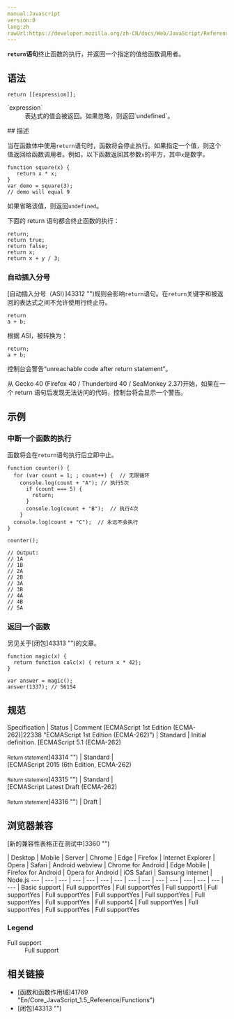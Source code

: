 ```yaml
---
manual:Javascript
version:0
lang:zh
rawUrl:https://developer.mozilla.org/zh-CN/docs/Web/JavaScript/Reference/Statements/return#Automatic_Semicolon_Insertion
---
```







**`return`语句**终止函数的执行，并返回一个指定的值给函数调用者。


## 语法<a name="Syntax"></a>

```
return [[expression]]; 
```
<dl><dt id=''>`expression`</dt><dd>表达式的值会被返回。如果忽略，则返回`undefined`。</dd></dl>
## 描述<a name="描述"></a>


当在函数体中使用`return`语句时，函数将会停止执行。如果指定一个值，则这个值返回给函数调用者。例如，以下函数返回其参数`x`的平方，其中`x`是数字。


```
function square(x) {
   return x * x;
}
var demo = square(3);
// demo will equal 9
```


如果省略该值，则返回`undefined`。



下面的 return 语句都会终止函数的执行：


```
return;
return true;
return false;
return x;
return x + y / 3;
```

### 自动插入分号<a name="自动插入分号"></a>


[自动插入分号（ASI）]43312 "")规则会影响`return`语句。在`return`关键字和被返回的表达式之间不允许使用行终止符。


```
return
a + b;
```


根据 ASI，被转换为：


```
return;
a + b;
```


控制台会警告“unreachable code after return statement”。



从 Gecko 40 (Firefox 40 / Thunderbird 40 / SeaMonkey 2.37)开始，如果在一个 return 语句后发现无法访问的代码，控制台将会显示一个警告。



## 示例<a name="Examples"></a>

### 中断一个函数的执行<a name="Example:_Using_return"></a>


函数将会在`return`语句执行后立即中止。


```
function counter() {
  for (var count = 1; ; count++) {  // 无限循环
    console.log(count + "A"); // 执行5次
      if (count === 5) {          
        return;
      }
      console.log(count + "B");  // 执行4次
    }
  console.log(count + "C");  // 永远不会执行
}

counter();

// Output:
// 1A
// 1B
// 2A
// 2B
// 3A
// 3B
// 4A
// 4B
// 5A
```

### 返回一个函数<a name="返回一个函数"></a>


另见关于[闭包]43313 "")的文章。


```
function magic(x) {
  return function calc(x) { return x * 42};
}

var answer = magic();
answer(1337); // 56154
```

## 规范<a name="规范"></a>

Specification | Status | Comment 
[ECMAScript 1st Edition (ECMA-262)]22338 "ECMAScript 1st Edition (ECMA-262)") | Standard | Initial definition. 
[ECMAScript 5.1 (ECMA-262)<br></br><small>Return statement</small>]43314 "") | Standard |  
[ECMAScript 2015 (6th Edition, ECMA-262)<br></br><small>Return statement</small>]43315 "") | Standard |  
[ECMAScript Latest Draft (ECMA-262)<br></br><small>Return statement</small>]43316 "") | Draft |  


## 浏览器兼容<a name="浏览器兼容"></a>
[新的兼容性表格正在测试中<i></i>]3360 "")

 | <abbr>Desktop<i></i></abbr> | <abbr>Mobile<i></i></abbr> | <abbr>Server<i></i></abbr> 
 | <abbr>Chrome<i></i></abbr> | <abbr>Edge<i></i></abbr> | <abbr>Firefox<i></i></abbr> | <abbr>Internet Explorer<i></i></abbr> | <abbr>Opera<i></i></abbr> | <abbr>Safari<i></i></abbr> | <abbr>Android webview<i></i></abbr> | <abbr>Chrome for Android<i></i></abbr> | <abbr>Edge Mobile<i></i></abbr> | <abbr>Firefox for Android<i></i></abbr> | <abbr>Opera for Android<i></i></abbr> | <abbr>iOS Safari<i></i></abbr> | <abbr>Samsung Internet<i></i></abbr> | <abbr>Node.js<i></i></abbr> 
 ---  |  ---  |  ---  |  ---  |  ---  |  ---  |  ---  |  ---  |  ---  |  ---  |  ---  |  ---  |  ---  |  ---  |  ---  | 
Basic support | <abbr>Full support</abbr>Yes | <abbr>Full support</abbr>Yes | <abbr>Full support</abbr>1 | <abbr>Full support</abbr>Yes | <abbr>Full support</abbr>Yes | <abbr>Full support</abbr>Yes | <abbr>Full support</abbr>Yes | <abbr>Full support</abbr>Yes | <abbr>Full support</abbr>Yes | <abbr>Full support</abbr>4 | <abbr>Full support</abbr>Yes | <abbr>Full support</abbr>Yes | <abbr>Full support</abbr>Yes | <abbr>Full support</abbr>Yes 


### Legend<a name="Legend"></a>
<dl><dt id=''><abbr>Full support</abbr></dt><dd>Full support</dd></dl>

## 相关链接<a name="See_also"></a>

* [函数和函数作用域]41769 "En/Core_JavaScript_1.5_Reference/Functions")
* [闭包]43313 "")



